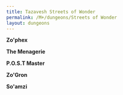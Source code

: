 ```yaml
---
title: Tazavesh Streets of Wonder
permalink: /M+/dungeons/Streets of Wonder
layout: dungeons
---
```

**Zo'phex**



**The Menagerie**



**P.O.S.T Master**



**Zo'Gron**



**So'amzi**
